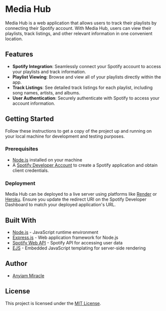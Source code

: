 # Media Hub

Media Hub is a web application that allows users to track their playlists by connecting their Spotify account. With Media Hub, users can view their playlists, track listings, and other relevant information in one convenient location.

## Features

- **Spotify Integration**: Seamlessly connect your Spotify account to access your playlists and track information.
- **Playlist Viewing**: Browse and view all of your playlists directly within the app.
- **Track Listings**: See detailed track listings for each playlist, including song names, artists, and albums.
- **User Authentication**: Securely authenticate with Spotify to access your account information.

## Getting Started

Follow these instructions to get a copy of the project up and running on your local machine for development and testing purposes.

### Prerequisites

- [Node.js](https://nodejs.org/) installed on your machine
- A [Spotify Developer Account](https://developer.spotify.com/) to create a Spotify application and obtain client credentials.

### Deployment

Media Hub can be deployed to a live server using platforms like [Render](https://render.com/) or [Heroku](https://www.heroku.com/). Ensure you update the redirect URI on the Spotify Developer Dashboard to match your deployed application's URL.

## Built With

- [Node.js](https://nodejs.org/) - JavaScript runtime environment
- [Express.js](https://expressjs.com/) - Web application framework for Node.js
- [Spotify Web API](https://developer.spotify.com/documentation/web-api/) - Spotify API for accessing user data
- [EJS](https://ejs.co/) - Embedded JavaScript templating for server-side rendering

## Author

- [Anyiam Miracle](https://github.com/Mims70)

## License

This project is licensed under the [MIT License](https://opensource.org/licenses/MIT).
